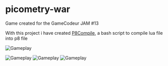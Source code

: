 # picometry-war

Game created for the GameCodeur JAM #13

With this project i have created [P8Compile](https://github.com/Nakato53/p8compile), a bash script to compile lua file into p8 file 

![Gameplay](https://image.noelshack.com/fichiers/2018/09/5/1519958742-picometrywar-2.gif)

![Gameplay](https://image.noelshack.com/fichiers/2018/09/5/1519958740-picometrywar-002.png)
![Gameplay](https://image.noelshack.com/fichiers/2018/09/5/1519958740-picometrywar-004.png)
![Gameplay](https://image.noelshack.com/fichiers/2018/09/5/1519958740-picometrywar-006.png)


